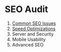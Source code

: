 # SEO Audit
1. [Common SEO Issues](common_seo_issues.md)
2. [Speed Optimizations](speed_optimizations.md)
3. Server and Security
4. Mobile Usability
5. Advanced SEO
